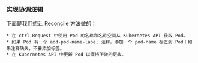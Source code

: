 ### 实现协调逻辑

下面是我们想让 Reconcile 方法做的：

    * 在 ctrl.Request 中使用 Pod 的名称和名称空间从 Kubernetes API 获取 Pod。
    * 如果 Pod 有一个 add-pod-name-label 注释，添加一个 pod-name 标签到 Pod；如果注释缺失，不要添加标签。
    * 在 Kubernetes API 中更新 Pod 以保持所做的更改。